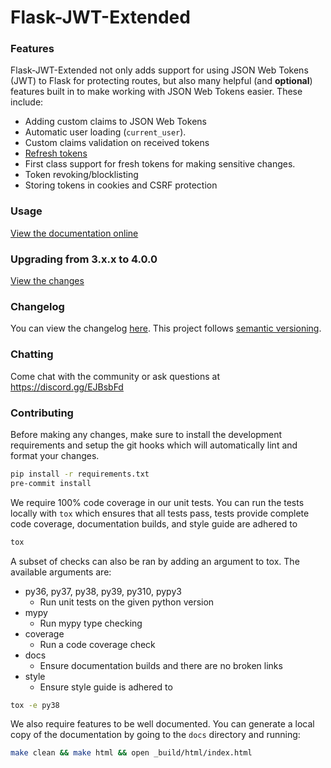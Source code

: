 # Flask-JWT-Extended

### Features

Flask-JWT-Extended not only adds support for using JSON Web Tokens (JWT) to Flask for protecting routes,
but also many helpful (and **optional**) features built in to make working with JSON Web Tokens
easier. These include:

-   Adding custom claims to JSON Web Tokens
-   Automatic user loading (`current_user`).
-   Custom claims validation on received tokens
-   [Refresh tokens](https://auth0.com/blog/refresh-tokens-what-are-they-and-when-to-use-them/)
-   First class support for fresh tokens for making sensitive changes.
-   Token revoking/blocklisting
-   Storing tokens in cookies and CSRF protection

### Usage

[View the documentation online](https://flask-jwt-extended.readthedocs.io/en/stable/)

### Upgrading from 3.x.x to 4.0.0

[View the changes](https://flask-jwt-extended.readthedocs.io/en/stable/v4_upgrade_guide/)

### Changelog

You can view the changelog [here](https://github.com/vimalloc/flask-jwt-extended/releases).
This project follows [semantic versioning](https://semver.org/).

### Chatting

Come chat with the community or ask questions at https://discord.gg/EJBsbFd

### Contributing

Before making any changes, make sure to install the development requirements
and setup the git hooks which will automatically lint and format your changes.

```bash
pip install -r requirements.txt
pre-commit install
```

We require 100% code coverage in our unit tests. You can run the tests locally
with `tox` which ensures that all tests pass, tests provide complete code coverage,
documentation builds, and style guide are adhered to

```bash
tox
```

A subset of checks can also be ran by adding an argument to tox. The available
arguments are:

-   py36, py37, py38, py39, py310, pypy3
    -   Run unit tests on the given python version
-   mypy
    -   Run mypy type checking  
-   coverage
    -   Run a code coverage check
-   docs
    -   Ensure documentation builds and there are no broken links
-   style
    -   Ensure style guide is adhered to

```bash
tox -e py38
```

We also require features to be well documented. You can generate a local copy
of the documentation by going to the `docs` directory and running:

```bash
make clean && make html && open _build/html/index.html
```
